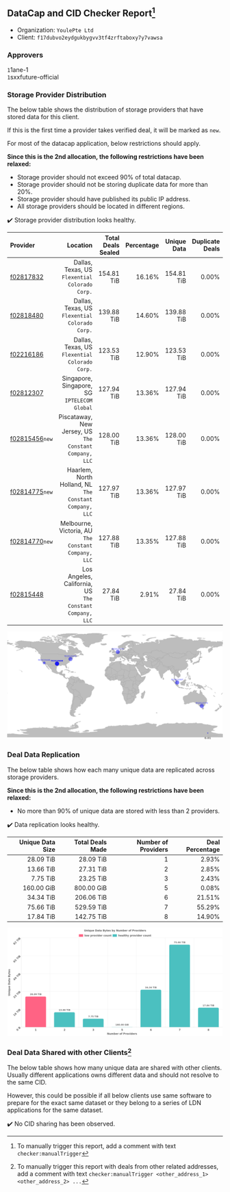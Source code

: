 ## DataCap and CID Checker Report[^1]
 - Organization: `YoulePte Ltd`
 - Client: `f17dubvo2eydgukbygvv3tf4zrftaboxy7y7vawsa`
### Approvers
`1`1ane-1<br/>`1`sxxfuture-official


### Storage Provider Distribution
The below table shows the distribution of storage providers that have stored data for this client.

If this is the first time a provider takes verified deal, it will be marked as `new`.

For most of the datacap application, below restrictions should apply.

**Since this is the 2nd allocation, the following restrictions have been relaxed:**
 - Storage provider should not exceed 90% of total datacap.
 - Storage provider should not be storing duplicate data for more than 20%.
 - Storage provider should have published its public IP address.
 - All storage providers should be located in different regions.

✔️ Storage provider distribution looks healthy.

| Provider                                                    |                                                    Location | Total Deals Sealed | Percentage | Unique Data | Duplicate Deals |
| :---------------------------------------------------------- | ----------------------------------------------------------: | -----------------: | ---------: | ----------: | --------------: |
| [f02817832](https://filfox.info/en/address/f02817832)       |           Dallas, Texas, US<br/>`Flexential Colorado Corp.` |         154.81 TiB |     16.16% |  154.81 TiB |           0.00% |
| [f02818480](https://filfox.info/en/address/f02818480)       |           Dallas, Texas, US<br/>`Flexential Colorado Corp.` |         139.88 TiB |     14.60% |  139.88 TiB |           0.00% |
| [f02216186](https://filfox.info/en/address/f02216186)       |           Dallas, Texas, US<br/>`Flexential Colorado Corp.` |         123.53 TiB |     12.90% |  123.53 TiB |           0.00% |
| [f02812307](https://filfox.info/en/address/f02812307)       |             Singapore, Singapore, SG<br/>`IPTELECOM Global` |         127.94 TiB |     13.36% |  127.94 TiB |           0.00% |
| [f02815456](https://filfox.info/en/address/f02815456)`new`  |  Piscataway, New Jersey, US<br/>`The Constant Company, LLC` |         128.00 TiB |     13.36% |  128.00 TiB |           0.00% |
| [f02814775](https://filfox.info/en/address/f02814775)`new`  |  Haarlem, North Holland, NL<br/>`The Constant Company, LLC` |         127.97 TiB |     13.36% |  127.97 TiB |           0.00% |
| [f02814770](https://filfox.info/en/address/f02814770)`new`  |     Melbourne, Victoria, AU<br/>`The Constant Company, LLC` |         127.88 TiB |     13.35% |  127.88 TiB |           0.00% |
| [f02815448](https://filfox.info/en/address/f02815448)       | Los Angeles, California, US<br/>`The Constant Company, LLC` |          27.84 TiB |      2.91% |   27.84 TiB |           0.00% |

<img src="https://raw.githubusercontent.com/data-preservation-programs/filplus-checker-assets/main/filecoin-project/filecoin-plus-large-datasets/issues/2314/1708595383383.png"/>

### Deal Data Replication
The below table shows how each many unique data are replicated across storage providers.


**Since this is the 2nd allocation, the following restrictions have been relaxed:**
- No more than 90% of unique data are stored with less than 2 providers.

✔️ Data replication looks healthy.

| Unique Data Size | Total Deals Made | Number of Providers | Deal Percentage |
| ---------------: | ---------------: | ------------------: | --------------: |
|        28.09 TiB |        28.09 TiB |                   1 |           2.93% |
|        13.66 TiB |        27.31 TiB |                   2 |           2.85% |
|         7.75 TiB |        23.25 TiB |                   3 |           2.43% |
|       160.00 GiB |       800.00 GiB |                   5 |           0.08% |
|        34.34 TiB |       206.06 TiB |                   6 |          21.51% |
|        75.66 TiB |       529.59 TiB |                   7 |          55.29% |
|        17.84 TiB |       142.75 TiB |                   8 |          14.90% |

<img src="https://raw.githubusercontent.com/data-preservation-programs/filplus-checker-assets/main/filecoin-project/filecoin-plus-large-datasets/issues/2314/1708595383892.png"/>

### Deal Data Shared with other Clients[^3]
The below table shows how many unique data are shared with other clients.
Usually different applications owns different data and should not resolve to the same CID.

However, this could be possible if all below clients use same software to prepare for the exact same dataset or they belong to a series of LDN applications for the same dataset.

✔️ No CID sharing has been observed.

[^1]: To manually trigger this report, add a comment with text `checker:manualTrigger`

[^2]: Deals from those addresses are combined into this report as they are specified with `checker:manualTrigger`

[^3]: To manually trigger this report with deals from other related addresses, add a comment with text `checker:manualTrigger <other_address_1> <other_address_2> ...`
